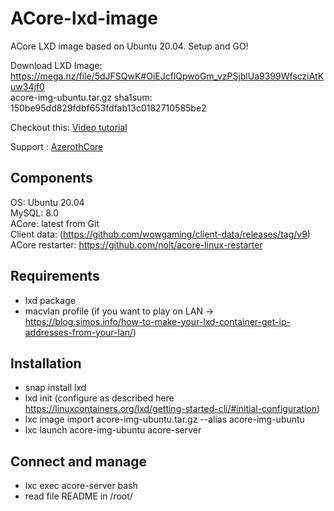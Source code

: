# ACore-lxd-image
ACore LXD image based on Ubuntu 20.04. Setup and GO!

Download LXD Image: https://mega.nz/file/5dJFSQwK#OiEJcflQpwoGm_vzPSjblUa9399WfscziAtKuw34jf0  
acore-img-ubuntu.tar.gz sha1sum: 150be95dd829fdbf653fdfab13c0182710585be2  

Checkout this: [Video tutorial](https://asciinema.org/a/401476)

Support : [AzerothCore](http://azerothcore.org)

## Components
OS: Ubuntu 20.04  
MySQL: 8.0  
ACore: latest from Git  
Client data: (https://github.com/wowgaming/client-data/releases/tag/v9)  
ACore restarter: https://github.com/nolt/acore-linux-restarter

## Requirements
- lxd package
- macvlan profile (if you want to play on LAN → https://blog.simos.info/how-to-make-your-lxd-container-get-ip-addresses-from-your-lan/)

## Installation
- snap install lxd
- lxd init (configure as described here https://linuxcontainers.org/lxd/getting-started-cli/#initial-configuration)
- lxc image import acore-img-ubuntu.tar.gz --alias acore-img-ubuntu
- lxc launch acore-img-ubuntu acore-server

## Connect and manage
- lxc exec acore-server bash
- read file README in /root/

